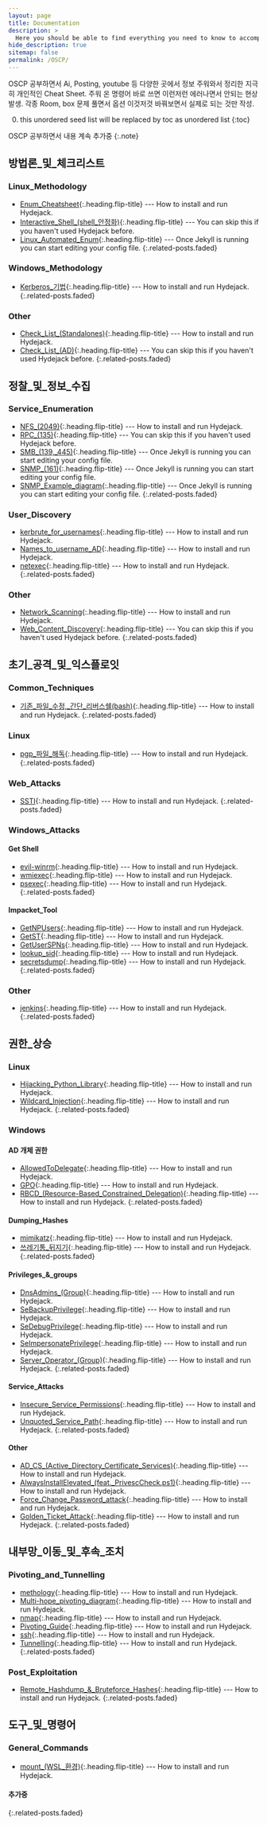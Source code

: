 ```yaml
---
layout: page
title: Documentation
description: >
  Here you should be able to find everything you need to know to accomplish the most common tasks when blogging with Hydejack.
hide_description: true
sitemap: false
permalink: /OSCP/
---
```


OSCP 공부하면서 Ai, Posting, youtube 등 다양한 곳에서 정보 주워와서 정리한 지극히 개인적인 Cheat Sheet.
주워 온 명령어 바로 쓰면 이런저런 에러나면서 안되는 현상 발생.
각종 Room, box 문제 풀면서 옵션 이것저것 바꿔보면서 실제로 되는 것만 작성.


0. this unordered seed list will be replaced by toc as unordered list
{:toc}

OSCP 공부하면서 내용 계속 추가중
{:.note}



## 방법론_및_체크리스트
### Linux_Methodology
* [Enum_Cheatsheet]{:.heading.flip-title} --- How to install and run Hydejack.
* [Interactive_Shell_(shell_안정화)]{:.heading.flip-title} --- You can skip this if you haven't used Hydejack before.
* [Linux_Automated_Enum]{:.heading.flip-title} --- Once Jekyll is running you can start editing your config file.
{:.related-posts.faded}

### Windows_Methodology
* [Kerberos_기법]{:.heading.flip-title} --- How to install and run Hydejack.
{:.related-posts.faded}

### Other
* [Check_List_(Standalones)]{:.heading.flip-title} --- How to install and run Hydejack.
* [Check_List_(AD)]{:.heading.flip-title} --- You can skip this if you haven't used Hydejack before.
{:.related-posts.faded}


## 정찰_및_정보_수집
### Service_Enumeration
* [NFS_(2049)]{:.heading.flip-title} --- How to install and run Hydejack.
* [RPC_(135)]{:.heading.flip-title} --- You can skip this if you haven't used Hydejack before.
* [SMB_(139,_445)]{:.heading.flip-title} --- Once Jekyll is running you can start editing your config file.
* [SNMP_(161)]{:.heading.flip-title} --- Once Jekyll is running you can start editing your config file.
* [SNMP_Example_diagram]{:.heading.flip-title} --- Once Jekyll is running you can start editing your config file.
{:.related-posts.faded}

### User_Discovery
* [kerbrute_for_usernames]{:.heading.flip-title} --- How to install and run Hydejack.
* [Names_to_username_AD]{:.heading.flip-title} --- How to install and run Hydejack.
* [netexec]{:.heading.flip-title} --- How to install and run Hydejack.
{:.related-posts.faded}

### Other
* [Network_Scanning]{:.heading.flip-title} --- How to install and run Hydejack.
* [Web_Content_Discovery]{:.heading.flip-title} --- You can skip this if you haven't used Hydejack before.
{:.related-posts.faded}


## 초기_공격_및_익스플로잇
### Common_Techniques
* [기존_파일_수정,_간단_리버스쉘(bash)]{:.heading.flip-title} --- How to install and run Hydejack.
{:.related-posts.faded}

### Linux
* [pgp_파일_해독]{:.heading.flip-title} --- How to install and run Hydejack.
{:.related-posts.faded}

### Web_Attacks
* [SSTI]{:.heading.flip-title} --- How to install and run Hydejack.
{:.related-posts.faded}

### Windows_Attacks
#### Get Shell
* [evil-winrm]{:.heading.flip-title} --- How to install and run Hydejack.
* [wmiexec]{:.heading.flip-title} --- How to install and run Hydejack.
* [psexec]{:.heading.flip-title} --- How to install and run Hydejack.
{:.related-posts.faded}

#### Impacket_Tool
* [GetNPUsers]{:.heading.flip-title} --- How to install and run Hydejack.
* [GetST]{:.heading.flip-title} --- How to install and run Hydejack.
* [GetUserSPNs]{:.heading.flip-title} --- How to install and run Hydejack.
* [lookup_sid]{:.heading.flip-title} --- How to install and run Hydejack.
* [secretsdump]{:.heading.flip-title} --- How to install and run Hydejack.
{:.related-posts.faded}

### Other
* [jenkins]{:.heading.flip-title} --- How to install and run Hydejack.
{:.related-posts.faded}

## 권한_상승
### Linux
* [Hijacking_Python_Library]{:.heading.flip-title} --- How to install and run Hydejack.
* [Wildcard_Injection]{:.heading.flip-title} --- How to install and run Hydejack.
{:.related-posts.faded}

### Windows
#### AD 개체 권한
* [AllowedToDelegate]{:.heading.flip-title} --- How to install and run Hydejack.
* [GPO]{:.heading.flip-title} --- How to install and run Hydejack.
* [RBCD_(Resource-Based_Constrained_Delegation)]{:.heading.flip-title} --- How to install and run Hydejack.
{:.related-posts.faded}

#### Dumping_Hashes
* [mimikatz]{:.heading.flip-title} --- How to install and run Hydejack.
* [쓰레기통_뒤지기]{:.heading.flip-title} --- How to install and run Hydejack.
{:.related-posts.faded}

#### Privileges_&_groups
* [DnsAdmins_(Group)]{:.heading.flip-title} --- How to install and run Hydejack.
* [SeBackupPrivilege]{:.heading.flip-title} --- How to install and run Hydejack.
* [SeDebugPrivilege]{:.heading.flip-title} --- How to install and run Hydejack.
* [SeImpersonatePrivilege]{:.heading.flip-title} --- How to install and run Hydejack.
* [Server_Operator_(Group)]{:.heading.flip-title} --- How to install and run Hydejack.
{:.related-posts.faded}

#### Service_Attacks
* [Insecure_Service_Permissions]{:.heading.flip-title} --- How to install and run Hydejack.
* [Unquoted_Service_Path]{:.heading.flip-title} --- How to install and run Hydejack.
{:.related-posts.faded}

#### Other
* [AD_CS_(Active_Directory_Certificate_Services)]{:.heading.flip-title} --- How to install and run Hydejack.
* [AlwaysInstallElevated_(feat._PrivescCheck.ps1)]{:.heading.flip-title} --- How to install and run Hydejack.
* [Force_Change_Password_attack]{:.heading.flip-title} --- How to install and run Hydejack.
* [Golden_Ticket_Attack]{:.heading.flip-title} --- How to install and run Hydejack.
{:.related-posts.faded}


## 내부망_이동_및_후속_조치
### Pivoting_and_Tunnelling
* [methology]{:.heading.flip-title} --- How to install and run Hydejack.
* [Multi-hope_pivoting_diagram]{:.heading.flip-title} --- How to install and run Hydejack.
* [nmap]{:.heading.flip-title} --- How to install and run Hydejack.
* [Pivoting_Guide]{:.heading.flip-title} --- How to install and run Hydejack.
* [ssh]{:.heading.flip-title} --- How to install and run Hydejack.
* [Tunnelling]{:.heading.flip-title} --- How to install and run Hydejack.
{:.related-posts.faded}


### Post_Exploitation
* [Remote_Hashdump_&_Bruteforce_Hashes]{:.heading.flip-title} --- How to install and run Hydejack.
{:.related-posts.faded}


## 도구_및_명령어
### General_Commands
* [mount_(WSL_환경)]{:.heading.flip-title} --- How to install and run Hydejack.
#### 추가중
{:.related-posts.faded}









[Enum_Cheatsheet]: /00_방법론_및_체크리스트/Linux_Methodology/Enum_Cheatsheet.md
[Interactive_Shell_(shell_안정화)]: /00_방법론_및_체크리스트/Linux_Methodology/Interactive_Shell_(shell_안정화).md
[Linux_Automated_Enum]: /00_방법론_및_체크리스트/Linux_Methodology/Linux_Automated_Enum.md

[Kerberos_기법]: /00_방법론_및_체크리스트/Windows_Methodology/Kerberos_기법.md

[Check_List_(Standalones)]: /00_방법론_및_체크리스트/Check_List_(Standalones).md
[Check_List_(AD)]: /00_방법론_및_체크리스트/Check_List_(AD).md

[NFS_(2049)]: /01_정찰_및_정보_수집/Service_Enumeration/NFS_(2049).md
[RPC_(135)]: /01_정찰_및_정보_수집/Service_Enumeration/RPC_(135).md
[SMB_(139,_445)]: /01_정찰_및_정보_수집/Service_Enumeration/SMB_(139,_445).md
[SNMP_(161)]: /01_정찰_및_정보_수집/Service_Enumeration/SNMP_(161).md
[SNMP_Example_diagram]: /01_정찰_및_정보_수집/Service_Enumeration/SNMP_Example_diagram.md

[kerbrute_for_usernames]: /01_정찰_및_정보_수집/User_Discovery/kerbrute_for_usernames.md
[Names_to_username_AD]: /01_정찰_및_정보_수집/User_Discovery/Names_to_username_AD.md
[netexec]: /01_정찰_및_정보_수집/User_Discovery/netexec.md

[Network_Scanning]: /01_정찰_및_정보_수집/Network_Scanning.md
[Web_Content_Discovery]: /01_정찰_및_정보_수집/Web_Content_Discovery.md

[기존_파일_수정,_간단_리버스쉘(bash)]: /02_초기_공격_및_익스플로잇/Common_Techniques/기존_파일_수정,_간단_리버스쉘(bash).md

[pgp_파일_해독]: /02_초기_공격_및_익스플로잇/Linux/pgp_파일_해독.md

[SSTI]: /02_초기_공격_및_익스플로잇/Web_Attacks/SSTI.md

[evil-winrm]: /02_초기_공격_및_익스플로잇/Windows_Attacks/Get_Shell/evil-winrm.md

[GetNPUsers]: /02_초기_공격_및_익스플로잇/Windows_Attacks/Impacket_Tool/GetNPUsers.md
[GetST]: /02_초기_공격_및_익스플로잇/Windows_Attacks/Impacket_Tool/GetST.md
[GetUserSPNs]: /02_초기_공격_및_익스플로잇/Windows_Attacks/Impacket_Tool/GetUserSPNs.md
[lookup_sid]: /02_초기_공격_및_익스플로잇/Windows_Attacks/Impacket_Tool/lookup_sid.md
[psexec]: /02_초기_공격_및_익스플로잇/Windows_Attacks/Impacket_Tool/psexec.md
[secretsdump]: /02_초기_공격_및_익스플로잇/Windows_Attacks/Impacket_Tool/secretsdump.md
[wmiexec]: /02_초기_공격_및_익스플로잇/Windows_Attacks/Impacket_Tool/wmiexec.md

[jenkins]: /02_초기_공격_및_익스플로잇/jenkins.md

[Hijacking_Python_Library]: /03_권한_상승/Linux/Hijacking_Python_Library.md
[Wildcard_Injection]: /03_권한_상승/Linux/Wildcard_Injection.md

[AllowedToDelegate]: /03_권한_상승/Windows/AD_개체_권한/AllowedToDelegate.md
[GPO]: /03_권한_상승/Windows/AD_개체_권한/GPO.md
[RBCD_(Resource-Based_Constrained_Delegation)]: /03_권한_상승/Windows/AD_개체_권한/RBCD_(Resource-Based_Constrained_Delegation).md

[mimikatz]: /03_권한_상승/Windows/Dumping_Hashes/mimikatz.md
[쓰레기통_뒤지기]: /03_권한_상승/Windows/Dumping_Hashes/쓰레기통_뒤지기.md

[DnsAdmins_(Group)]: /03_권한_상승/Windows/Privileges_&_groups/DnsAdmins_(Group).md
[SeBackupPrivilege]: /03_권한_상승/Windows/Privileges_&_groups/SeBackupPrivilege.md
[SeDebugPrivilege]: /03_권한_상승/Windows/Privileges_&_groups/SeDebugPrivilege.md
[SeImpersonatePrivilege]: /03_권한_상승/Windows/Privileges_&_groups/SeImpersonatePrivilege.md
[Server_Operator_(Group)]: /03_권한_상승/Windows/Privileges_&_groups/Server_Operator_(Group).md

[Insecure_Service_Permissions]: /03_권한_상승/Windows/Service_Attacks/Insecure_Service_Permissions.md
[Unquoted_Service_Path]: /03_권한_상승/Windows/Service_Attacks/Unquoted_Service_Path.md

[AD_CS_(Active_Directory_Certificate_Services)]: /03_권한_상승/Windows/AD_CS_(Active_Directory_Certificate_Services).md
[AlwaysInstallElevated_(feat._PrivescCheck.ps1)]: /03_권한_상승/Windows/AlwaysInstallElevated_(feat._PrivescCheck.ps1).md
[Force_Change_Password_attack]: /03_권한_상승/Windows/Force_Change_Password_attack.md
[Golden_Ticket_Attack]: /03_권한_상승/Windows/Golden_Ticket_Attack.md

[methology]: /04_내부망_이동_및_후속_조치/Pivoting_and_Tunnelling/methology.md
[Multi-hope_pivoting_diagram]: /04_내부망_이동_및_후속_조치/Pivoting_and_Tunnelling/Multi-hope_pivoting_diagram.md
[nmap]: /04_내부망_이동_및_후속_조치/Pivoting_and_Tunnelling/nmap.md
[Pivoting_Guide]: /04_내부망_이동_및_후속_조치/Pivoting_and_Tunnelling/Pivoting_Guide.md
[ssh]: /04_내부망_이동_및_후속_조치/Pivoting_and_Tunnelling/ssh.md
[Tunnelling]: /04_내부망_이동_및_후속_조치/Pivoting_and_Tunnelling/Tunnelling.md

[Remote_Hashdump_&_Bruteforce_Hashes]: /04_내부망_이동_및_후속_조치/Post_Exploitation/Remote_Hashdump_&_Bruteforce_Hashes.md


[mount_(WSL_환경)]: /99_도구_및_명령어/General_Commands/mount_(WSL_환경).md



[LICENSE]: ../LICENSE.md
[NOTICE]: ../NOTICE.md
[CHANGELOG]: ../CHANGELOG.md
